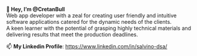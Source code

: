 **👋 Hey, I’m @CretanBull**\
  Web app developer with a zeal for creating user friendly and intuitive software applications catered for the dynamic needs of the clients.\
  A keen learner with the potential of grasping highly technical materials and delivering results that meet the production deadlines.
  
📫 **My Linkedin Profile**: https://www.linkedin.com/in/salvino-dsa/
